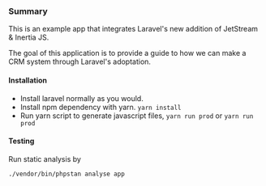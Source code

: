 ### Summary
This is an example app that integrates Laravel's new addition of JetStream & Inertia JS.

The goal of this application is to provide a guide to how we can make a CRM system through Laravel's adoptation.

#### Installation

- Install laravel normally as you would.
- Install npm dependency with yarn. `yarn install`
- Run yarn script to generate javascript files, `yarn run prod` or `yarn run prod`

#### Testing 
Run static analysis by

```
./vendor/bin/phpstan analyse app
```
